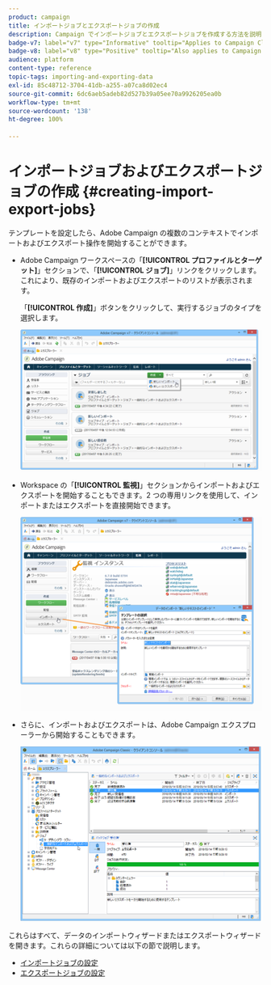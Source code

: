 ```yaml
---
product: campaign
title: インポートジョブとエクスポートジョブの作成
description: Campaign でインポートジョブとエクスポートジョブを作成する方法を説明します。
badge-v7: label="v7" type="Informative" tooltip="Applies to Campaign Classic v7"
badge-v8: label="v8" type="Positive" tooltip="Also applies to Campaign v8"
audience: platform
content-type: reference
topic-tags: importing-and-exporting-data
exl-id: 85c48712-3704-41db-a255-a07ca8d02ec4
source-git-commit: 6dc6aeb5adeb82d527b39a05ee70a9926205ea0b
workflow-type: tm+mt
source-wordcount: '138'
ht-degree: 100%

---
```


# インポートジョブおよびエクスポートジョブの作成 {#creating-import-export-jobs}



テンプレートを設定したら、Adobe Campaign の複数のコンテキストでインポートおよびエクスポート操作を開始することができます。

* Adobe Campaign ワークスペースの「**[!UICONTROL プロファイルとターゲット]**」セクションで、「**[!UICONTROL ジョブ]**」リンクをクリックします。これにより、既存のインポートおよびエクスポートのリストが表示されます。

   「**[!UICONTROL 作成]**」ボタンをクリックして、実行するジョブのタイプを選択します。

   ![](assets/s_ncs_user_import_from_home.png)

* Workspace の「**[!UICONTROL 監視]**」セクションからインポートおよびエクスポートを開始することもできます。2 つの専用リンクを使用して、インポートまたはエクスポートを直接開始できます。

   ![](assets/s_ncs_user_import_from_production.png)

* さらに、インポートおよびエクスポートは、Adobe Campaign エクスプローラーから開始することもできます。

   ![](assets/s_ncs_user_export_wizard_launch_from_menu.png)


これらはすべて、データのインポートウィザードまたはエクスポートウィザードを開きます。これらの詳細については以下の節で説明します。

* [インポートジョブの設定](../../platform/using/executing-import-jobs.md)
* [エクスポートジョブの設定](../../platform/using/executing-export-jobs.md)

